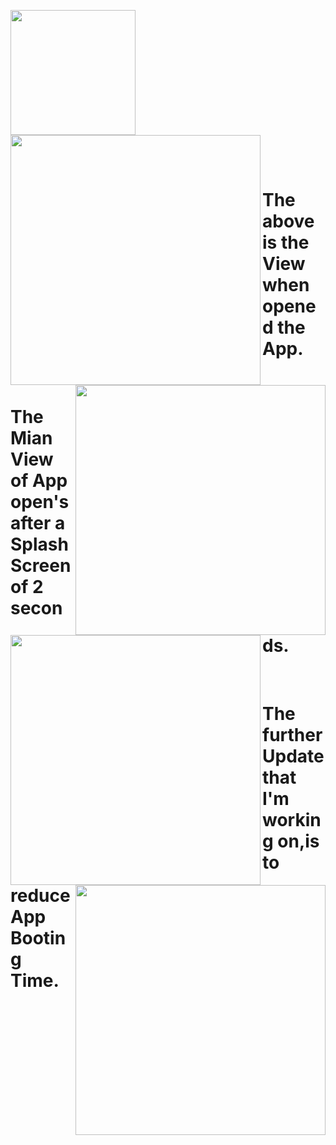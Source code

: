 <img align="center" width="200" height="200" src="https://user-images.githubusercontent.com/74868970/112364272-5889b880-8cfc-11eb-9e93-99a7190f4bcf.jpg">&nbsp;
<img align="left" width="400" height="400" src="https://user-images.githubusercontent.com/74868970/112367308-c2579180-8cff-11eb-95e5-bc8995e1fe8d.png">&nbsp;
<img align="right" width="400" height="400" src="https://user-images.githubusercontent.com/74868970/112367331-c5eb1880-8cff-11eb-9bc7-8e39161d1211.png">&nbsp;
<img align="left" width="400" height="400" src="https://user-images.githubusercontent.com/74868970/112367295-bf5ca100-8cff-11eb-9e2a-c6ebcbeb4f92.png">&nbsp;
<img align="right" width="400" height="400" src="https://user-images.githubusercontent.com/74868970/112367300-c1266480-8cff-11eb-975f-1878847b0318.png">&nbsp;


&nbsp;&nbsp;&nbsp;&nbsp;&nbsp;&nbsp;&nbsp;&nbsp;&nbsp;&nbsp;&nbsp;&nbsp;&nbsp;&nbsp;&nbsp;&nbsp;&nbsp;&nbsp;&nbsp;&nbsp;&nbsp;&nbsp;&nbsp;&nbsp;&nbsp;&nbsp;&nbsp;&nbsp;&nbsp;&nbsp;
# The above is the View when opened the App.
&nbsp;&nbsp;&nbsp;&nbsp;&nbsp;&nbsp;&nbsp;&nbsp;&nbsp;&nbsp;&nbsp;&nbsp;&nbsp;&nbsp;&nbsp;&nbsp;&nbsp;&nbsp;&nbsp;&nbsp;&nbsp;&nbsp;&nbsp;&nbsp;
# The Mian View of App open's after a SplashScreen of 2 seconds. 
&nbsp;&nbsp;&nbsp;&nbsp;&nbsp;&nbsp;
#                                                                                                                 The further Update that I'm working on,is to reduce App Booting Time.
